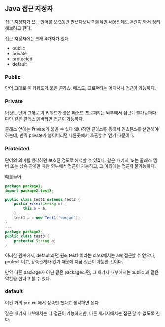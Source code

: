 ## Java 접근 지정자

접근 지정자가 있는 언어를 오랫동안 안쓰다보니 기본적인 내용인데도 혼란이 와서 정리해보려고 한다.

접근 지정자에는 크게 4가지가 있다.
- public
- private
- protected
- default

### Public
단어 그대로 이 키워드가 붙은 클래스, 메소드, 프로퍼티는 어디서나 접근이 가능하다.

### Private
이것도 단어 그대로 이 키워드가 붙은 메소드 프로퍼티는 외부에서 접근이 불가능하다. 다만 같은 클래스 멤버라면 접근이 가능하다.

클래스 앞에는 Private가 붙을 수 없다 왜냐하면 클래스를 통해서 인스턴스를 선언해야 하는데, 만약 private가 붙어버리면 다른곳에서 호출할 수 없기 때문이다.

### Protected
단어의 의미를 생각하면 보호된 정도로 해석할 수 있겠다. 같은 패키지, 또는 클래스 멤버 또는 상속 관계일 때만 외부에서 접근이 가능하고, 그 이외에는 접근이 불가능하다.

예를들어

```java
package package1;
import package2.test3;

public class test1 extends test3 {
	public test1(String a) {
		this.a = a;
	}
	test1 a = new Test1("wonjae");
}
---
package package2;
public class test3 {
	protected String a;
}

```

이러한 관계에서, default라면 원래 test1 이라는 class에서는 a에 접근할 수 없으나, protect 이고, 상속관계가 있기 때문에 지금 접근이 가능한 것이다.

만약 다른 package가 아닌 같은 package라면, 그 패키지 내부에서는 public 과 같은 역할을 한다고 볼 수 있다.

### default
이건 거의 protect에서 상속만 뺐다고 생각하면 된다.

같은 패키지 내부에서는 다 접근이 가능하지만, 다른 패키지에서는 접근 할 수 없도록 한다.